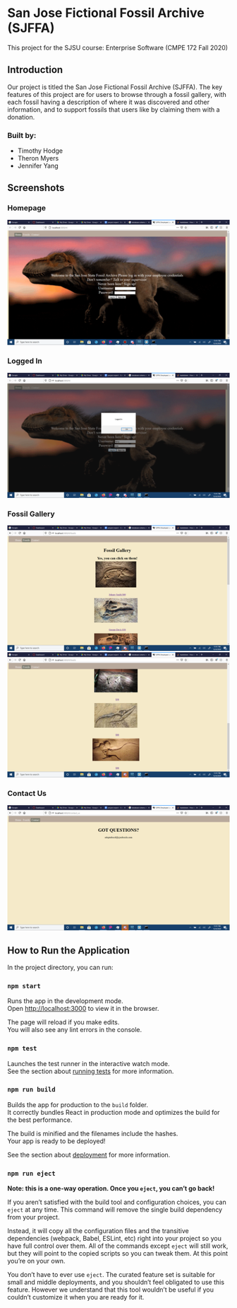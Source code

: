 # San Jose Fictional Fossil Archive (SJFFA)

This project for the SJSU course: Enterprise Software (CMPE 172 Fall 2020)
## Introduction
Our project is titled the San Jose Fictional Fossil Archive (SJFFA). The key features of this project are for users to browse through a fossil gallery, with each fossil having a description of where it was discovered and other information, and to support fossils that users like by claiming them with a donation.
### Built by:
- Timothy Hodge
- Theron Myers
- Jennifer Yang

## Screenshots

### Homepage
![alt text](https://raw.githubusercontent.com/jennifury/cmpe172-team14-SJFFA/main/public/screenshot/sc1.png)



### Logged In 
![alt text](https://raw.githubusercontent.com/jennifury/cmpe172-team14-SJFFA/main/public/screenshot/sc2.png)

### Fossil Gallery
![alt text](https://raw.githubusercontent.com/jennifury/cmpe172-team14-SJFFA/main/public/screenshot/sc3.png)
![alt text](https://raw.githubusercontent.com/jennifury/cmpe172-team14-SJFFA/main/public/screenshot/sc5.png)

### Contact Us
![alt text](https://raw.githubusercontent.com/jennifury/cmpe172-team14-SJFFA/main/public/screenshot/sc4.png)

## How to Run the Application

In the project directory, you can run:

### `npm start`

Runs the app in the development mode.\
Open [http://localhost:3000](http://localhost:3000) to view it in the browser.

The page will reload if you make edits.\
You will also see any lint errors in the console.

### `npm test`

Launches the test runner in the interactive watch mode.\
See the section about [running tests](https://facebook.github.io/create-react-app/docs/running-tests) for more information.

### `npm run build`

Builds the app for production to the `build` folder.\
It correctly bundles React in production mode and optimizes the build for the best performance.

The build is minified and the filenames include the hashes.\
Your app is ready to be deployed!

See the section about [deployment](https://facebook.github.io/create-react-app/docs/deployment) for more information.

### `npm run eject`

**Note: this is a one-way operation. Once you `eject`, you can’t go back!**

If you aren’t satisfied with the build tool and configuration choices, you can `eject` at any time. This command will remove the single build dependency from your project.

Instead, it will copy all the configuration files and the transitive dependencies (webpack, Babel, ESLint, etc) right into your project so you have full control over them. All of the commands except `eject` will still work, but they will point to the copied scripts so you can tweak them. At this point you’re on your own.

You don’t have to ever use `eject`. The curated feature set is suitable for small and middle deployments, and you shouldn’t feel obligated to use this feature. However we understand that this tool wouldn’t be useful if you couldn’t customize it when you are ready for it.

